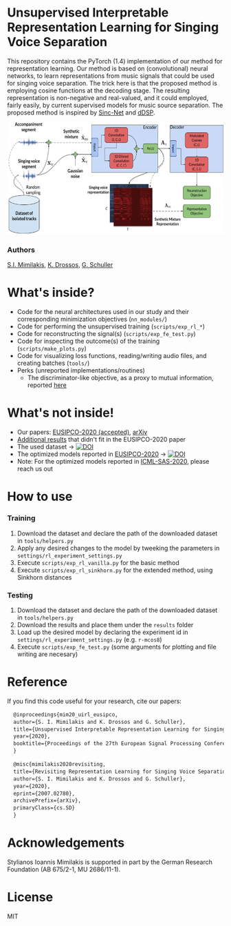 # Unsupervised Interpretable Representation Learning for Singing Voice Separation

This repository contains the PyTorch (1.4) implementation of our method for representation learning. Our method is based on (convolutional) neural networks, to learn representations from music signals that could be used for singing voice separation. The trick here is that the proposed method is employing cosine functions at the decoding stage. The resulting representation is non-negative and real-valued, and it could employed, fairly easily, by current supervised models for music source separation. The proposed method is inspired by [Sinc-Net](https://github.com/mravanelli/SincNet/) and [dDSP](https://github.com/magenta/ddsp).

<p align="center"> <img class="center" src="https://raw.githubusercontent.com/Js-Mim/rl_singing_voice/gh-pages/figures/method_overview.png" width="560" height="260" /> </p>

### Authors

[S.I. Mimilakis](https://github.com/Js-Mim), [K. Drossos](https://www.tuni.fi/en/konstantinos-drossos), [G. Schuller](https://www.tu-ilmenau.de/mt-ams/personen/schuller-gerald/)

# What's inside?

* Code for the neural architectures used in our study and their corresponding minimization objectives (`nn_modules/`)
* Code for performing the unsupervised training (`scripts/exp_rl_*`)
* Code for reconstructing the signal(s) (`scripts/exp_fe_test.py`)
* Code for inspecting the outcome(s) of the training (`scripts/make_plots.py`)
* Code for visualizing loss functions, reading/writing audio files, and creating batches (`tools/`)
* Perks (unreported implementations/routines)
  * The discriminator-like objective, as a proxy to mutual information, reported [here](https://arxiv.org/pdf/1812.00271.pdf)

# What's not inside!

* Our papers: [EUSIPCO-2020 (accepted)](https://arxiv.org/pdf/2003.01567v4.pdf), [arXiv](https://arxiv.org/pdf/2007.02780)
* [Additional results](https://js-mim.github.io/rl_singing_voice/) that didn't fit in the EUSIPCO-2020 paper
* The used dataset &rarr; [![DOI](https://zenodo.org/badge/DOI/10.5281/zenodo.3338373.svg)](https://doi.org/10.5281/zenodo.3338373)
* The optimized models reported in [EUSIPCO-2020](https://arxiv.org/pdf/2003.01567v3.pdf)  &rarr; [![DOI](https://zenodo.org/badge/DOI/10.5281/zenodo.3707885.svg)](https://doi.org/10.5281/zenodo.3707885)
* Note: For the optimized models reported in [ICML-SAS-2020](https://openreview.net/pdf?id=aaI4jKANEH4), please reach us out

# How to use
### Training
1. Download the dataset and declare the path of the downloaded dataset in `tools/helpers.py`
2. Apply any desired changes to the model by tweeking the parameters in `settings/rl_experiment_settings.py`
3. Execute `scripts/exp_rl_vanilla.py` for the basic method
4. Execute `scripts/exp_rl_sinkhorn.py` for the extended method, using Sinkhorn distances

### Testing
1. Download the dataset and declare the path of the downloaded dataset in `tools/helpers.py`
2. Download the results and place them under the `results` folder
3. Load up the desired model by declaring the experiment id in `settings/rl_experiment_settings.py` (e.g. `r-mcos8`)
4. Execute `scripts/exp_fe_test.py` (some arguments for plotting and file writing are necesary)

# Reference
If you find this code useful for your research, cite our papers:
```latex
  @inproceedings{mim20_uirl_eusipco,  
  author={S. I. Mimilakis and K. Drossos and G. Schuller},  
  title={Unsupervised Interpretable Representation Learning for Singing Voice Separation},  
  year={2020},
  booktitle={Proceedings of the 27th European Signal Processing Conference (EUSIPCO 2020)}
  }
  ```
  
  ```latex
    @misc{mimilakis2020revisiting,
    title={Revisiting Representation Learning for Singing Voice Separation with Sinkhorn Distances},
    author={S. I. Mimilakis and K. Drossos and G. Schuller},
    year={2020},
    eprint={2007.02780},
    archivePrefix={arXiv},
    primaryClass={cs.SD}
    }
  ```
  
# Acknowledgements

Stylianos Ioannis Mimilakis is supported in part by the German Research Foundation (AB 675/2-1, MU 2686/11-1). 

# License

MIT


